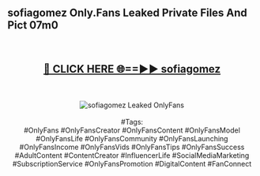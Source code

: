 <h2>sofiagomez Only.Fans Leaked Private Files And Pict 07m0</h2>
<br>
<div align="center">
<h2><a href="https://mediafiles.top/sofiagomez" rel="nofollow">🔴 CLICK HERE 🌐==►► sofiagomez</a></h2>
<br>
<br>
<a href="https://mediafiles.top/sofiagomez" rel="nofollow" data-target="animated-image.originalLink"><img src="https://i.ibb.co.com/WyWwxjT/player-gif2.gif" alt="sofiagomez Leaked OnlyFans" style="max-width: 100%; display: inline-block;" data-target="animated-image.originalImage"></a>
<br><br>
#Tags:
<br>
#OnlyFans #OnlyFansCreator #OnlyFansContent #OnlyFansModel #OnlyFansLife #OnlyFansCommunity #OnlyFansLaunching #OnlyFansIncome #OnlyFansVids #OnlyFansTips #OnlyFansSuccess #AdultContent #ContentCreator #InfluencerLife #SocialMediaMarketing #SubscriptionService #OnlyFansPromotion #DigitalContent #FanConnect
</div>
<br>